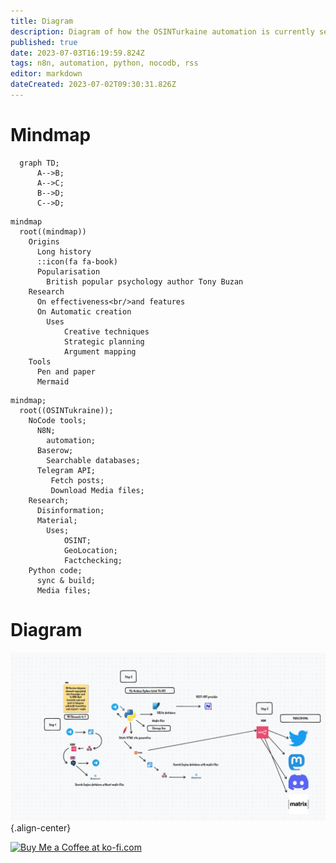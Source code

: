 ```yaml
---
title: Diagram
description: Diagram of how the OSINTurkaine automation is currently setup
published: true
date: 2023-07-03T16:19:59.824Z
tags: n8n, automation, python, nocodb, rss
editor: markdown
dateCreated: 2023-07-02T09:30:31.826Z
---
```


# Mindmap

```mermaid
  graph TD;
      A-->B;
      A-->C;
      B-->D;
      C-->D;
```

```
mindmap
  root((mindmap))
    Origins
      Long history
      ::icon(fa fa-book)
      Popularisation
        British popular psychology author Tony Buzan
    Research
      On effectiveness<br/>and features
      On Automatic creation
        Uses
            Creative techniques
            Strategic planning
            Argument mapping
    Tools
      Pen and paper
      Mermaid
```


```mermaid
mindmap;
  root((OSINTukraine));
    NoCode tools;
      N8N;
        automation;
      Baserow;
        Searchable databases;
      Telegram API;
         Fetch posts;
         Download Media files;
    Research;
      Disinformation;
      Material;
        Uses;
            OSINT;
            GeoLocation;
            Factchecking;
    Python code;
      sync & build;
      Media files;
```


# Diagram
![signal-2023-03-04-084145_002.png](/signal-2023-03-04-084145_002.png){.align-center}

<a href='https://ko-fi.com/E1E2E81MW' target='_blank'><img height='36' style='border:0px;height:36px;' src='https://storage.ko-fi.com/cdn/kofi2.png?v=3' border='0' alt='Buy Me a Coffee at ko-fi.com' /></a>